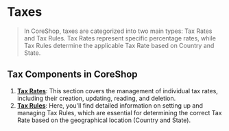 # Taxes

> In CoreShop, taxes are categorized into two main types: Tax Rates and Tax Rules. Tax Rates represent specific percentage rates, while Tax Rules determine the applicable Tax Rate based on Country and State.

## Tax Components in CoreShop

1. **[Tax Rates](./01_Tax_Rate/index.md)**: This section covers the management of individual tax rates, including their creation, updating, reading, and deletion.
2. **[Tax Rules](./02_Tax_Rule/index.md)**: Here, you'll find detailed information on setting up and managing Tax Rules, which are essential for determining the correct Tax Rate based on the geographical location (Country and State).
